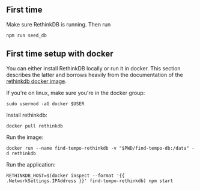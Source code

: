 First time
----------

Make sure RethinkDB is running. Then run

    npm run seed_db

First time setup with docker
----------------------------

You can either install RethinkDB locally or run it in docker. This section
describes the latter and borrows heavily from the documentation of the
[rethinkdb docker image](https://hub.docker.com/_/rethinkdb/).

If you're on linux, make sure you're in the docker group:

    sudo usermod -aG docker $USER

Install rethinkdb:

    docker pull rethinkdb

Run the image:

    docker run --name find-tempo-rethinkdb -v "$PWD/find-tempo-db:/data" -d rethinkdb

Run the application:

    RETHINKDB_HOST=$(docker inspect --format '{{ .NetworkSettings.IPAddress }}' find-tempo-rethinkdb) npm start
